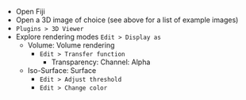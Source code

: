 - Open Fiji
- Open a 3D image of choice (see above for a list of example images)
- `Plugins > 3D Viewer`
- Explore rendering modes `Edit > Display as`
  - Volume: Volume rendering
    - `Edit > Transfer function`
      - Transparency: Channel: Alpha 
  - Iso-Surface: Surface
    - `Edit > Adjust threshold`
    - `Edit > Change color`
